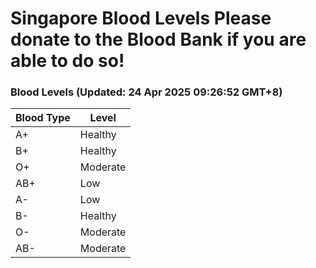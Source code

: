Singapore Blood Levels
 Please donate to the Blood Bank if you are able to do so!
================================================================================================================================

### Blood Levels (Updated: 24 Apr 2025 09:26:52 GMT+8)
| Blood Type | Level     |
|------------|-----------|
| A+     | Healthy |
| B+     | Healthy |
| O+     | Moderate |
| AB+     | Low |
| A-     | Low |
| B-     | Healthy |
| O-     | Moderate |
| AB-     | Moderate |
